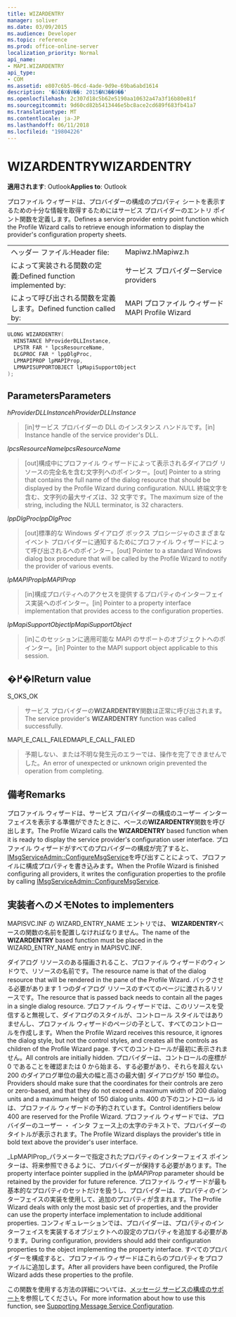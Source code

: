 ```yaml
---
title: WIZARDENTRY
manager: soliver
ms.date: 03/09/2015
ms.audience: Developer
ms.topic: reference
ms.prod: office-online-server
localization_priority: Normal
api_name:
- MAPI.WIZARDENTRY
api_type:
- COM
ms.assetid: e807c6b5-06cd-4ade-9d9e-69ba6abd1614
description: '�ŏI�X�V��: 2015�N3��9��'
ms.openlocfilehash: 2c307d18c5b62e5190aa10632a47a3f16b80e81f
ms.sourcegitcommit: 9d60cd82b5413446e5bc8ace2cd689f683fb41a7
ms.translationtype: MT
ms.contentlocale: ja-JP
ms.lasthandoff: 06/11/2018
ms.locfileid: "19804226"
---
```

# <a name="wizardentry"></a><span data-ttu-id="4105e-103">WIZARDENTRY</span><span class="sxs-lookup"><span data-stu-id="4105e-103">WIZARDENTRY</span></span>

  
  
<span data-ttu-id="4105e-104">**適用されます**: Outlook</span><span class="sxs-lookup"><span data-stu-id="4105e-104">**Applies to**: Outlook</span></span> 
  
<span data-ttu-id="4105e-105">プロファイル ウィザードは、プロバイダーの構成のプロパティ シートを表示するための十分な情報を取得するためにはサービス プロバイダーのエントリ ポイント関数を定義します。</span><span class="sxs-lookup"><span data-stu-id="4105e-105">Defines a service provider entry point function which the Profile Wizard calls to retrieve enough information to display the provider's configuration property sheets.</span></span> 
  
|||
|:-----|:-----|
|<span data-ttu-id="4105e-106">ヘッダー ファイル:</span><span class="sxs-lookup"><span data-stu-id="4105e-106">Header file:</span></span>  <br/> |<span data-ttu-id="4105e-107">Mapiwz.h</span><span class="sxs-lookup"><span data-stu-id="4105e-107">Mapiwz.h</span></span>  <br/> |
|<span data-ttu-id="4105e-108">によって実装される関数の定義:</span><span class="sxs-lookup"><span data-stu-id="4105e-108">Defined function implemented by:</span></span>  <br/> |<span data-ttu-id="4105e-109">サービス プロバイダー</span><span class="sxs-lookup"><span data-stu-id="4105e-109">Service providers</span></span>  <br/> |
|<span data-ttu-id="4105e-110">によって呼び出される関数を定義します。</span><span class="sxs-lookup"><span data-stu-id="4105e-110">Defined function called by:</span></span>  <br/> |<span data-ttu-id="4105e-111">MAPI プロファイル ウィザード</span><span class="sxs-lookup"><span data-stu-id="4105e-111">MAPI Profile Wizard</span></span>  <br/> |
   
```cpp
ULONG WIZARDENTRY(
  HINSTANCE hProviderDLLInstance,
  LPSTR FAR * lpcsResourceName,
  DLGPROC FAR * lppDlgProc,
  LPMAPIPROP lpMAPIProp,
  LPMAPISUPPORTOBJECT lpMapiSupportObject
);
```

## <a name="parameters"></a><span data-ttu-id="4105e-112">Parameters</span><span class="sxs-lookup"><span data-stu-id="4105e-112">Parameters</span></span>

 <span data-ttu-id="4105e-113">_hProviderDLLInstance_</span><span class="sxs-lookup"><span data-stu-id="4105e-113">_hProviderDLLInstance_</span></span>
  
> <span data-ttu-id="4105e-114">[in]サービス プロバイダーの DLL のインスタンス ハンドルです。</span><span class="sxs-lookup"><span data-stu-id="4105e-114">[in] Instance handle of the service provider's DLL.</span></span> 
    
 <span data-ttu-id="4105e-115">_lpcsResourceName_</span><span class="sxs-lookup"><span data-stu-id="4105e-115">_lpcsResourceName_</span></span>
  
> <span data-ttu-id="4105e-116">[out]構成中にプロファイル ウィザードによって表示されるダイアログ リソースの完全名を含む文字列へのポインター。</span><span class="sxs-lookup"><span data-stu-id="4105e-116">[out] Pointer to a string that contains the full name of the dialog resource that should be displayed by the Profile Wizard during configuration.</span></span> <span data-ttu-id="4105e-117">NULL 終端文字を含む、文字列の最大サイズは、32 文字です。</span><span class="sxs-lookup"><span data-stu-id="4105e-117">The maximum size of the string, including the NULL terminator, is 32 characters.</span></span> 
    
 <span data-ttu-id="4105e-118">_lppDlgProc_</span><span class="sxs-lookup"><span data-stu-id="4105e-118">_lppDlgProc_</span></span>
  
> <span data-ttu-id="4105e-119">[out]標準的な Windows ダイアログ ボックス プロシージャのさまざまなイベント プロバイダーに通知するためにプロファイル ウィザードによって呼び出されるへのポインター。</span><span class="sxs-lookup"><span data-stu-id="4105e-119">[out] Pointer to a standard Windows dialog box procedure that will be called by the Profile Wizard to notify the provider of various events.</span></span> 
    
 <span data-ttu-id="4105e-120">_lpMAPIProp_</span><span class="sxs-lookup"><span data-stu-id="4105e-120">_lpMAPIProp_</span></span>
  
> <span data-ttu-id="4105e-121">[in]構成プロパティへのアクセスを提供するプロパティのインターフェイス実装へのポインター。</span><span class="sxs-lookup"><span data-stu-id="4105e-121">[in] Pointer to a property interface implementation that provides access to the configuration properties.</span></span> 
    
 <span data-ttu-id="4105e-122">_lpMapiSupportObject_</span><span class="sxs-lookup"><span data-stu-id="4105e-122">_lpMapiSupportObject_</span></span>
  
> <span data-ttu-id="4105e-123">[in]このセッションに適用可能な MAPI のサポートのオブジェクトへのポインター。</span><span class="sxs-lookup"><span data-stu-id="4105e-123">[in] Pointer to the MAPI support object applicable to this session.</span></span>
    
## <a name="return-value"></a><span data-ttu-id="4105e-124">�߂�l</span><span class="sxs-lookup"><span data-stu-id="4105e-124">Return value</span></span>

<span data-ttu-id="4105e-125">S_OK</span><span class="sxs-lookup"><span data-stu-id="4105e-125">S_OK</span></span> 
  
> <span data-ttu-id="4105e-126">サービス プロバイダーの**WIZARDENTRY**関数は正常に呼び出されます。</span><span class="sxs-lookup"><span data-stu-id="4105e-126">The service provider's **WIZARDENTRY** function was called successfully.</span></span> 
    
<span data-ttu-id="4105e-127">MAPI_E_CALL_FAILED</span><span class="sxs-lookup"><span data-stu-id="4105e-127">MAPI_E_CALL_FAILED</span></span> 
  
> <span data-ttu-id="4105e-128">予期しない、または不明な発生元のエラーでは、操作を完了できませんでした。</span><span class="sxs-lookup"><span data-stu-id="4105e-128">An error of unexpected or unknown origin prevented the operation from completing.</span></span>
    
## <a name="remarks"></a><span data-ttu-id="4105e-129">備考</span><span class="sxs-lookup"><span data-stu-id="4105e-129">Remarks</span></span>

<span data-ttu-id="4105e-130">プロファイル ウィザードは、サービス プロバイダーの構成のユーザー インターフェイスを表示する準備ができたときに、ベースの**WIZARDENTRY**関数を呼び出します。</span><span class="sxs-lookup"><span data-stu-id="4105e-130">The Profile Wizard calls the **WIZARDENTRY** based function when it is ready to display the service provider's configuration user interface.</span></span> <span data-ttu-id="4105e-131">プロファイル ウィザードがすべてのプロバイダーの構成が完了すると、 [IMsgServiceAdmin::ConfigureMsgService](imsgserviceadmin-configuremsgservice.md)を呼び出すことによって、プロファイルに構成プロパティを書き込みます。</span><span class="sxs-lookup"><span data-stu-id="4105e-131">When the Profile Wizard is finished configuring all providers, it writes the configuration properties to the profile by calling [IMsgServiceAdmin::ConfigureMsgService](imsgserviceadmin-configuremsgservice.md).</span></span> 
  
## <a name="notes-to-implementers"></a><span data-ttu-id="4105e-132">実装者へのメモ</span><span class="sxs-lookup"><span data-stu-id="4105e-132">Notes to implementers</span></span>

<span data-ttu-id="4105e-133">MAPISVC.INF の WIZARD_ENTRY_NAME エントリでは、 **WIZARDENTRY**ベースの関数の名前を配置しなければなりません。</span><span class="sxs-lookup"><span data-stu-id="4105e-133">The name of the **WIZARDENTRY** based function must be placed in the WIZARD_ENTRY_NAME entry in MAPISVC.INF.</span></span> 
  
<span data-ttu-id="4105e-134">ダイアログ リソースのある描画されること、プロファイル ウィザードのウィンドウで、リソースの名前です。</span><span class="sxs-lookup"><span data-stu-id="4105e-134">The resource name is that of the dialog resource that will be rendered in the pane of the Profile Wizard.</span></span> <span data-ttu-id="4105e-135">バックさせる必要があります 1 つのダイアログ リソースのすべてのページに渡されるリソースです。</span><span class="sxs-lookup"><span data-stu-id="4105e-135">The resource that is passed back needs to contain all the pages in a single dialog resource.</span></span> <span data-ttu-id="4105e-136">プロファイル ウィザードでは、このリソースを受信すると無視して、ダイアログのスタイルが、コントロール スタイルではありませんし、プロファイル ウィザードのページの子として、すべてのコントロールを作成します。</span><span class="sxs-lookup"><span data-stu-id="4105e-136">When the Profile Wizard receives this resource, it ignores the dialog style, but not the control styles, and creates all the controls as children of the Profile Wizard page.</span></span> <span data-ttu-id="4105e-137">すべてのコントロールが最初に表示されません。</span><span class="sxs-lookup"><span data-stu-id="4105e-137">All controls are initially hidden.</span></span> <span data-ttu-id="4105e-138">プロバイダーは、コントロールの座標が 0 であることを確認または 0 から始まる、する必要があり、それらを超えない 200 のダイアログ単位の最大の幅と高さの最大値] ダイアログが 150 単位の。</span><span class="sxs-lookup"><span data-stu-id="4105e-138">Providers should make sure that the coordinates for their controls are zero or zero-based, and that they do not exceed a maximum width of 200 dialog units and a maximum height of 150 dialog units.</span></span> <span data-ttu-id="4105e-139">400 の下のコントロール id は、プロファイル ウィザードの予約されています。</span><span class="sxs-lookup"><span data-stu-id="4105e-139">Control identifiers below 400 are reserved for the Profile Wizard.</span></span> <span data-ttu-id="4105e-140">プロファイル ウィザードでは、プロバイダーのユーザー ・ インタ フェース上の太字のテキストで、プロバイダーのタイトルが表示されます。</span><span class="sxs-lookup"><span data-stu-id="4105e-140">The Profile Wizard displays the provider's title in bold text above the provider's user interface.</span></span> 
  
<span data-ttu-id="4105e-141">_LpMAPIProp_パラメーターで指定されたプロパティのインターフェイス ポインターは、将来参照できるように、プロバイダーが保持する必要があります。</span><span class="sxs-lookup"><span data-stu-id="4105e-141">The property interface pointer supplied in the  _lpMAPIProp_ parameter should be retained by the provider for future reference.</span></span> <span data-ttu-id="4105e-142">プロファイル ウィザードが最も基本的なプロパティのセットだけを扱うし、プロバイダーは、プロパティのインターフェイスの実装を使用して、追加のプロパティが含まれます。</span><span class="sxs-lookup"><span data-stu-id="4105e-142">The Profile Wizard deals with only the most basic set of properties, and the provider can use the property interface implementation to include additional properties.</span></span> <span data-ttu-id="4105e-143">コンフィギュレーションでは、プロバイダーは、プロパティのインターフェイスを実装するオブジェクトへの設定のプロパティを追加する必要があります。</span><span class="sxs-lookup"><span data-stu-id="4105e-143">During configuration, providers should add their configuration properties to the object implementing the property interface.</span></span> <span data-ttu-id="4105e-144">すべてのプロバイダーを構成すると、プロファイル ウィザードはこれらのプロパティをプロファイルに追加します。</span><span class="sxs-lookup"><span data-stu-id="4105e-144">After all providers have been configured, the Profile Wizard adds these properties to the profile.</span></span> 
  
<span data-ttu-id="4105e-145">この関数を使用する方法の詳細については、[メッセージ サービスの構成のサポート](supporting-message-service-configuration.md)を参照してください。</span><span class="sxs-lookup"><span data-stu-id="4105e-145">For more information about how to use this function, see [Supporting Message Service Configuration](supporting-message-service-configuration.md).</span></span> 
  

